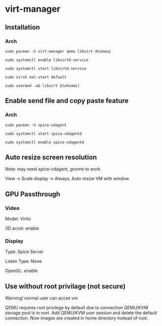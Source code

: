 # virt-manager
## Installation
### Arch
```
sudo pacman -S virt-manager qemu libvirt dnsmasq
```
```
sudo systemctl enable libvirtd.service
```
```
sudo systemctl start libvirtd.service
```
```
sudo virsh net-start default
```
```
sudo usermod -aG libvirt $(whoami)
```
## Enable send file and copy paste feature
### Arch
```
sudo pacman -S spice-vdagent
```
```
sudo systemctl start spice-vdagentd
```
```
sudo systemctl enable spice-vdagentd
```
## Auto resize screen resolution
Note: may need spice-vdagent, gnome to work

View -> Scale display -> Always, Auto resize VM with window
## GPU Passthrough
### Video
Model: Virtio

3D accel: enable

### Display
Type: Spice Server

Listen Type: None

OpenGL: enable

## Use without root privilage (not secure)
Warning! normal user can acces vm

QEMU requires root privilege by default due to connection QEMU/KVM storage pool is in root. Add QEMU/KVM user session and delete the default connection. Now images are created in home directory instead of root.
